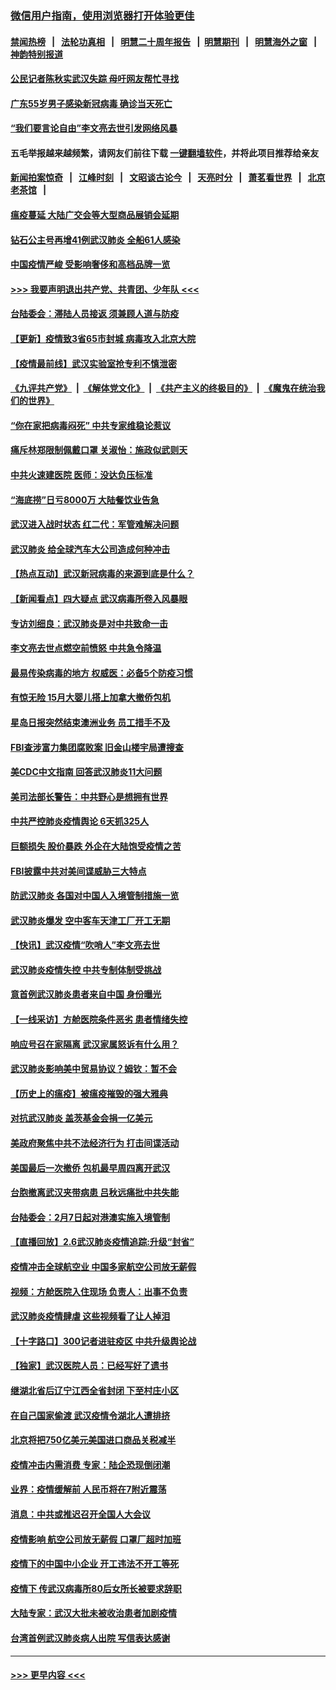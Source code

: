 ### [微信用户指南，使用浏览器打开体验更佳](https://github.com/gfw-breaker/banned-news1/blob/master/indexes/wechat-guide.md?t=0)
#### [禁闻热榜](热点新闻.md?t=0)  &nbsp;&nbsp;|&nbsp;&nbsp; [法轮功真相](https://github.com/gfw-breaker/truth/blob/master/README.md?t=0) &nbsp;&nbsp;|&nbsp;&nbsp; [明慧二十周年报告](https://github.com/gfw-breaker/mh-reports/blob/master/README.md?t=0) &nbsp;&nbsp;|&nbsp;&nbsp;[明慧期刊](https://github.com/gfw-breaker/mh-qikan) &nbsp;&nbsp;|&nbsp;&nbsp; [明慧海外之窗](https://github.com/gfw-breaker/mh-news/blob/master/README.md?t=0) &nbsp;&nbsp;|&nbsp;&nbsp; [神韵特别报道](https://github.com/gfw-breaker/mh-news/blob/master/shenyun.md?t=0)
#### [公民记者陈秋实武汉失踪 母吁网友帮忙寻找](../pages/nsc413/n11850638.md?t=02071402) 
#### [广东55岁男子感染新冠病毒 确诊当天死亡](../pages/nsc413/n11850590.md?t=02071402) 
#### [“我们要言论自由”李文亮去世引发网络风暴](../pages/nsc413/n11850484.md?t=02071402) 
#### 五毛举报越来越频繁，请网友们前往下载 [一键翻墙软件](https://github.com/gfw-breaker/ssr-accounts)，并将此项目推荐给亲友
#### [新闻拍案惊奇](https://github.com/gfw-breaker/banned-news1/blob/master/pages/link4.md) &nbsp;&nbsp;|&nbsp;&nbsp; [江峰时刻](https://github.com/gfw-breaker/banned-news1/blob/master/pages/link4.md) &nbsp;&nbsp;|&nbsp;&nbsp; [文昭谈古论今](https://github.com/gfw-breaker/banned-news1/blob/master/pages/link4.md) &nbsp;&nbsp;|&nbsp;&nbsp; [天亮时分](https://github.com/gfw-breaker/banned-news1/blob/master/pages/link4.md) &nbsp;&nbsp;|&nbsp;&nbsp; [萧茗看世界](https://github.com/gfw-breaker/banned-news1/blob/master/pages/link4.md) &nbsp;&nbsp;|&nbsp;&nbsp; [北京老茶馆](https://github.com/gfw-breaker/banned-news1/blob/master/pages/link4.md) &nbsp;&nbsp;|&nbsp;&nbsp; 
#### [瘟疫蔓延 大陆广交会等大型商品展销会延期](../pages/nsc413/n11850521.md?t=02071402) 
#### [钻石公主号再增41例武汉肺炎 全船61人感染](../pages/nsc413/n11850401.md?t=02071402) 
#### [中国疫情严峻 受影响奢侈和高档品牌一览](../pages/nsc413/n11850319.md?t=02071402) 
#### [>>> 我要声明退出共产党、共青团、少年队 <<<](https://github.com/begood0513/goodnews/blob/master/quit/letter.md) 
#### [台陆委会：滞陆人员接返 须兼顾人道与防疫](../pages/nsc413/n11850414.md?t=02071402) 
#### [【更新】疫情致3省65市封城 病毒攻入北京大院](../pages/nsc413/n11801312.md?t=02071402) 
#### [【疫情最前线】武汉实验室抢专利不慎泄密](../pages/nsc413/n11850310.md?t=02071402) 
#### [《九评共产党》](https://github.com/begood0513/9ping.md/blob/master/README.md) &nbsp;|&nbsp; [《解体党文化》](../../../../jtdwh.md/blob/master/README.md)  &nbsp;|&nbsp; [《共产主义的终极目的》](../../../../gczydzjmd.md/blob/master/README.md) &nbsp;|&nbsp; [《魔鬼在统治我们的世界》](../../../../mgztzwmdsj.md/blob/master/README.md) 
#### [“你在家把病毒闷死” 中共专家维稳论惹议](../pages/nsc413/n11850048.md?t=02071402) 
#### [痛斥林郑限制佩戴口罩 关淑怡：施政似武则天](../pages/nsc413/n11849645.md?t=02071402) 
#### [中共火速建医院 医师：没达负压标准](../pages/nsc413/n11848938.md?t=02071402) 
#### [“海底捞”日亏8000万 大陆餐饮业告急](../pages/nsc413/n11850010.md?t=02071402) 
#### [武汉进入战时状态 红二代：军管难解决问题](../pages/nsc413/n11849976.md?t=02071402) 
#### [武汉肺炎 给全球汽车大公司造成何种冲击](../pages/nsc413/n11850056.md?t=02071402) 
#### [【热点互动】武汉新冠病毒的来源到底是什么？](../pages/nsc413/n11849749.md?t=02071402) 
#### [【新闻看点】四大疑点 武汉病毒所卷入风暴眼](../pages/nsc413/n11849608.md?t=02071402) 
#### [专访刘细良：武汉肺炎是对中共致命一击](../pages/nsc413/n11849934.md?t=02071402) 
#### [李文亮去世点燃空前愤怒 中共急令降温](../pages/nsc413/n11849864.md?t=02071402) 
#### [最易传染病毒的地方 权威医：必备5个防疫习惯](../pages/nsc413/n11849662.md?t=02071402) 
#### [有惊无险 15月大婴儿搭上加拿大撤侨包机](../pages/nsc413/n11849698.md?t=02071402) 
#### [星岛日报突然结束澳洲业务 员工措手不及](../pages/nsc413/n11849722.md?t=02071402) 
#### [FBI查涉富力集团腐败案 旧金山楼宇局遭搜查](../pages/nsc413/n11848419.md?t=02071402) 
#### [美CDC中文指南 回答武汉肺炎11大问题](../pages/nsc413/n11849703.md?t=02071402) 
#### [美司法部长警告：中共野心是想拥有世界](../pages/nsc413/n11849769.md?t=02071402) 
#### [中共严控肺炎疫情舆论 6天抓325人](../pages/nsc413/n11849529.md?t=02071402) 
#### [巨额损失 股价暴跌 外企在大陆饱受疫情之苦](../pages/nsc413/n11849651.md?t=02071402) 
#### [FBI披露中共对美间谍威胁三大特点](../pages/nsc413/n11849700.md?t=02071402) 
#### [防武汉肺炎 各国对中国人入境管制措施一览](../pages/nsc413/n11838726.md?t=02071402) 
#### [武汉肺炎爆发 空中客车天津工厂开工无期](../pages/nsc413/n11849634.md?t=02071402) 
#### [【快讯】武汉疫情“吹哨人”李文亮去世](../pages/nsc413/n11849459.md?t=02071402) 
#### [武汉肺炎疫情失控 中共专制体制受挑战](../pages/nsc413/n11849457.md?t=02071402) 
#### [意首例武汉肺炎患者来自中国 身份曝光](../pages/nsc413/n11849454.md?t=02071402) 
#### [【一线采访】方舱医院条件恶劣 患者情绪失控](../pages/nsc413/n11848910.md?t=02071402) 
#### [响应号召在家隔离 武汉家属怒诉有什么用？](../pages/nsc413/n11849412.md?t=02071402) 
#### [武汉肺炎影响美中贸易协议？姆钦：暂不会](../pages/nsc413/n11849497.md?t=02071402) 
#### [【历史上的瘟疫】被瘟疫摧毁的强大雅典](../pages/nsc413/n11849036.md?t=02071402) 
#### [对抗武汉肺炎 盖茨基金会捐一亿美元](../pages/nsc413/n11848953.md?t=02071402) 
#### [美政府聚焦中共不法经济行为 打击间谍活动](../pages/nsc413/n11849322.md?t=02071402) 
#### [美国最后一次撤侨 包机最早周四离开武汉](../pages/nsc413/n11849395.md?t=02071402) 
#### [台胞撤离武汉夹带病患 吕秋远痛批中共失能](../pages/nsc413/n11849153.md?t=02071402) 
#### [台陆委会：2月7日起对港澳实施入境管制](../pages/nsc413/n11848681.md?t=02071402) 
#### [【直播回放】2.6武汉肺炎疫情追踪:升级“封省”](../pages/nsc413/n11848948.md?t=02071402) 
#### [疫情冲击全球航空业 中国多家航空公司放无薪假](../pages/nsc413/n11849188.md?t=02071402) 
#### [视频：方舱医院入住现场 负责人：出事不负责](../pages/nsc413/n11845312.md?t=02071402) 
#### [武汉肺炎疫情肆虐 这些视频看了让人掉泪](../pages/nsc413/n11848904.md?t=02071402) 
#### [【十字路口】300记者进驻疫区 中共升级舆论战](../pages/nsc413/n11847578.md?t=02071402) 
#### [【独家】武汉医院人员：已经写好了遗书](../pages/nsc413/n11848942.md?t=02071402) 
#### [继湖北省后辽宁江西全省封闭 下至村庄小区](../pages/nsc413/n11848814.md?t=02071402) 
#### [在自己国家偷渡 武汉疫情令湖北人遭排挤](../pages/nsc413/n11848737.md?t=02071402) 
#### [北京将把750亿美元美国进口商品关税减半](../pages/nsc413/n11848896.md?t=02071402) 
#### [疫情冲击内需消费 专家：陆企恐现倒闭潮](../pages/nsc413/n11849265.md?t=02071402) 
#### [业界：疫情缓解前 人民币将在7附近震荡](../pages/nsc413/n11848445.md?t=02071402) 
#### [消息：中共或推迟召开全国人大会议](../pages/nsc413/n11848698.md?t=02071402) 
#### [疫情影响 航空公司放无薪假 口罩厂超时加班](../pages/nsc413/n11848173.md?t=02071402) 
#### [疫情下的中国中小企业 开工违法不开工等死](../pages/nsc413/n11848520.md?t=02071402) 
#### [疫情下 传武汉病毒所80后女所长被要求辞职](../pages/nsc413/n11842494.md?t=02071402) 
#### [大陆专家：武汉大批未被收治患者加剧疫情](../pages/nsc413/n11848163.md?t=02071402) 
#### [台湾首例武汉肺炎病人出院 写信表达感谢](../pages/nsc413/n11848408.md?t=02071402) 

----
#### [ >>> 更早内容 <<< ](../indexes/nsc413-earlier.md)
